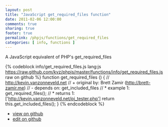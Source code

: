 ```yaml
---
layout: post
title: "JavaScript get_required_files function"
date: 2011-02-06 12:00:00
comments: true
sharing: true
footer: true
permalink: /phpjs/functions/get_required_files
categories: [ info, functions ]
---
```

A JavaScript equivalent of PHP's get_required_files
<!-- more -->
{% codeblock info/get_required_files.js lang:js https://raw.github.com/kvz/phpjs/master/functions/info/get_required_files.js raw on github %}
function get_required_files () {
    // http://kevin.vanzonneveld.net
    // +   original by: Brett Zamir (http://brett-zamir.me)
    // -    depends on: get_included_files
    // *     example 1: get_required_files();
    // *     returns 1: ['http://kevin.vanzonneveld.net/pj_tester.php']
    return this.get_included_files();
}
{% endcodeblock %}
<ul>
 <li><a href="https://github.com/kvz/phpjs/blob/master/functions/info/get_required_files.js">view on github</a></li>
 <li><a href="https://github.com/kvz/phpjs/edit/master/functions/info/get_required_files.js">edit on github</a></li>
</ul>
